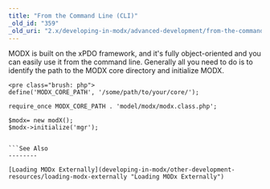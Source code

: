 ```yaml
---
title: "From the Command Line (CLI)"
_old_id: "359"
_old_uri: "2.x/developing-in-modx/advanced-development/from-the-command-line-(cli)"
---
```


MODX is built on the xPDO framework, and it's fully object-oriented and you can easily use it from the command line. Generally all you need to do is to identify the path to the MODX core directory and initialize MODX.

```
<pre class="brush: php">
define('MODX_CORE_PATH', '/some/path/to/your/core/');

require_once MODX_CORE_PATH . 'model/modx/modx.class.php';
 
$modx= new modX();
$modx->initialize('mgr');


```See Also
--------

[Loading MODx Externally](developing-in-modx/other-development-resources/loading-modx-externally "Loading MODx Externally")